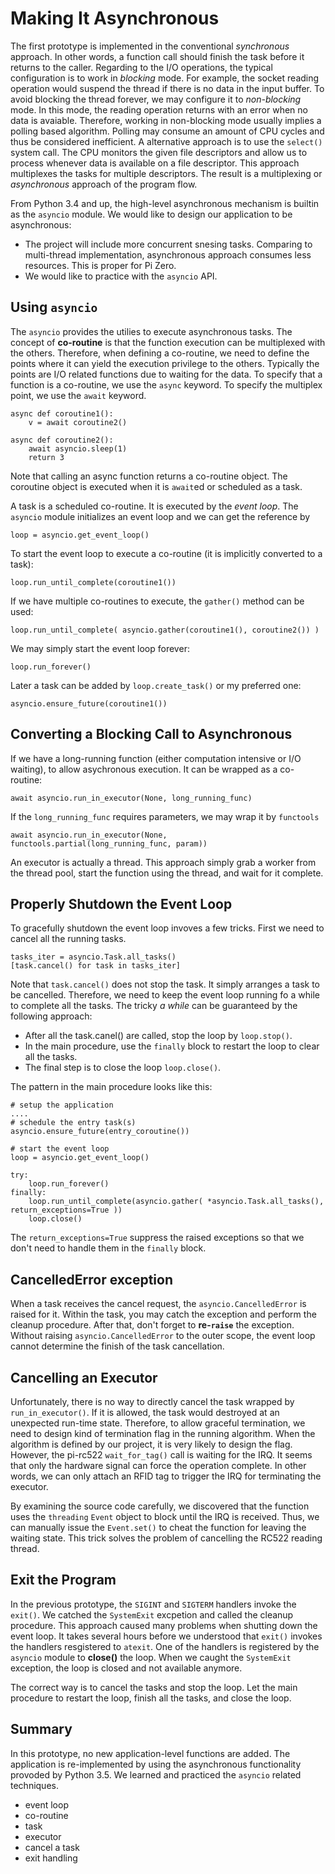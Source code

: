 Making It Asynchronous
======================

The first prototype is implemented in the conventional *synchronous* approach.
In other words, a function call should finish the task before it returns to the caller.
Regarding to the I/O operations, the typical configuration is to work in *blocking* mode.
For example, the socket reading operation would suspend the thread if there is no data in the input buffer.
To avoid blocking the thread forever, we may configure it to *non-blocking* mode.
In this mode, the reading operation returns with an error when no data is avaiable.
Therefore, working in non-blocking mode usually implies a polling based algorithm.
Polling may consume an amount of CPU cycles and thus be considered inefficient.
A alternative approach is to use the `select()` system call.
The CPU monitors the given file descriptors and allow us to process whenever data is available on a file descriptor.
This approach multiplexes the tasks for multiple descriptors.
The result is a multiplexing or *asynchronous* approach of the program flow.

From Python 3.4 and up, the high-level asynchronous mechanism is builtin as the `asyncio` module.
We would like to design our application to be asynchronous:

* The project will include more concurrent snesing tasks.
  Comparing to multi-thread implementation, asynchronous approach consumes less resources.
  This is proper for Pi Zero.
* We would like to practice with the `asyncio` API.


Using `asyncio`
---------------

The `asyncio` provides the utilies to execute asynchronous tasks.
The concept of **co-routine** is that the function execution can be multiplexed with the others.
Therefore, when defining a co-routine, we need to define the points where it can yield the execution privilege to the others.
Typically the points are I/O related functions due to waiting for the data.
To specify that a function is a co-routine, we use the `async` keyword. To specify the multiplex point, we use the `await` keyword.

    async def coroutine1():
        v = await coroutine2()

    async def coroutine2():
        await asyncio.sleep(1)
        return 3

Note that calling an async function returns a co-routine object.
The coroutine object is executed when it is `await`ed or scheduled as a task.

A task is a scheduled co-routine. It is executed by the *event loop*.
The `asyncio` module initializes an event loop and we can get the reference by

    loop = asyncio.get_event_loop()

To start the event loop to execute a co-routine (it is implicitly converted to a task):

    loop.run_until_complete(coroutine1())

If we have multiple co-routines to execute, the `gather()` method can be used:

    loop.run_until_complete( asyncio.gather(coroutine1(), coroutine2()) )

We may simply start the event loop forever:

    loop.run_forever()

Later a task can be added by `loop.create_task()` or my preferred one:

    asyncio.ensure_future(coroutine1())


Converting a Blocking Call to Asynchronous
------------------------------------------

If we have a long-running function (either computation intensive or I/O waiting),
to allow asychronous execution. It can be wrapped as a co-routine:

    await asyncio.run_in_executor(None, long_running_func)

If the `long_running_func` requires parameters, we may wrap it by `functools`

    await asyncio.run_in_executor(None, functools.partial(long_running_func, param))

An executor is actually a thread. This approach simply grab a worker from the thread pool, start
the function using the thread, and wait for it complete.


Properly Shutdown the Event Loop
--------------------------------

To gracefully shutdown the event loop invoves a few tricks. First we need to cancel all the running tasks.

    tasks_iter = asyncio.Task.all_tasks()
    [task.cancel() for task in tasks_iter]

Note that `task.cancel()` does not stop the task. It simply arranges a task to be cancelled.
Therefore, we need to keep the event loop running fo a while to complete all the tasks.
The tricky *a while* can be guaranteed by the following approach:

* After all the task.canel() are called, stop the loop by `loop.stop()`.
* In the main procedure, use the `finally` block to restart the loop to clear all the tasks.
* The final step is to close the loop `loop.close()`.

The pattern in the main procedure looks like this:

    # setup the application
    ....
    # schedule the entry task(s)
    asyncio.ensure_future(entry_coroutine())

    # start the event loop
    loop = asyncio.get_event_loop()

    try:
        loop.run_forever()
    finally:
        loop.run_until_complete(asyncio.gather( *asyncio.Task.all_tasks(), return_exceptions=True ))
        loop.close()

The `return_exceptions=True` suppress the raised exceptions so that we don't need to handle them in the `finally` block.


CancelledError exception
------------------------

When a task receives the cancel request, the `asyncio.CancelledError` is raised for it.
Within the task, you may catch the exception and perform the cleanup procedure.
After that, don't forget to **re-`raise`** the exception.
Without raising `asyncio.CancelledError` to the outer scope, the event loop cannot determine the finish of the task cancellation.

Cancelling an Executor
----------------------

Unfortunately, there is no way to directly cancel the task wrapped by `run_in_executor()`.
If it is allowed, the task would destroyed at an unexpected run-time state.
Therefore, to allow graceful termination, we need to design kind of termination flag in the running algorithm.
When the algorithm is defined by our project, it is very likely to design the flag.
However, the pi-rc522 `wait_for_tag()` call is waiting for the IRQ. It seems that only the hardware signal can force the operation complete.
In other words, we can only attach an RFID tag to trigger the IRQ for terminating the executor.

By examining the source code carefully, we discovered that the function uses the `threading` `Event` object to block until the IRQ is received.
Thus, we can manually issue the `Event.set()` to cheat the function for leaving the waiting state.
This trick solves the problem of cancelling the RC522 reading thread.


Exit the Program
----------------

In the previous prototype, the `SIGINT` and `SIGTERM` handlers invoke the `exit()`.
We catched the `SystemExit` excpetion and called the cleanup procedure.
This approach caused many problems when shutting down the event loop.
It takes several hours before we understood that `exit()` invokes the handlers resgistered to `atexit`.
One of the handlers is registered by the `asyncio` module to **close()** the loop.
When we caught the `SystemExit` exception, the loop is closed and not available anymore.

The correct way is to cancel the tasks and stop the loop.
Let the main procedure to restart the loop, finish all the tasks, and close the loop.

Summary
-------

In this prototype, no new application-level functions are added.
The application is re-implemented by using the asynchronous functionality provoded by Python 3.5.
We learned and practiced the `asyncio` related techniques.

* event loop
* co-routine
* task
* executor
* cancel a task
* exit handling

